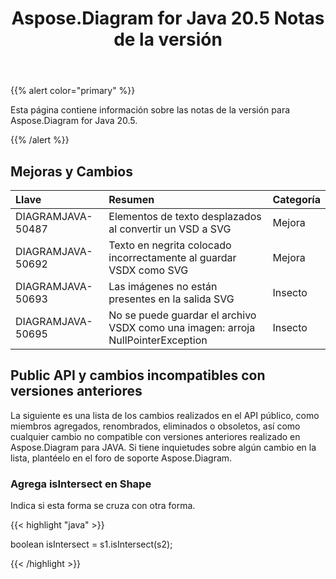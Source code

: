﻿---
title: Aspose.Diagram for Java 20.5 Notas de la versión
type: docs
weight: 30
url: /es/java/aspose-diagram-for-java-20-5-release-notes/
---
{{% alert color="primary" %}} 

Esta página contiene información sobre las notas de la versión para Aspose.Diagram for Java 20.5.

{{% /alert %}} 
## **Mejoras y Cambios**

|**Llave**|**Resumen**|**Categoría**|
|:- |:- |:- |
|DIAGRAMJAVA-50487|Elementos de texto desplazados al convertir un VSD a SVG|Mejora|
|DIAGRAMJAVA-50692|Texto en negrita colocado incorrectamente al guardar VSDX como SVG|Mejora|
|DIAGRAMJAVA-50693|Las imágenes no están presentes en la salida SVG|Insecto|
|DIAGRAMJAVA-50695|No se puede guardar el archivo VSDX como una imagen: arroja NullPointerException|Insecto|
## **Public API y cambios incompatibles con versiones anteriores**
La siguiente es una lista de los cambios realizados en el API público, como miembros agregados, renombrados, eliminados o obsoletos, así como cualquier cambio no compatible con versiones anteriores realizado en Aspose.Diagram para JAVA. Si tiene inquietudes sobre algún cambio en la lista, plantéelo en el foro de soporte Aspose.Diagram.
### **Agrega isIntersect en Shape**
Indica si esta forma se cruza con otra forma.

{{< highlight "java" >}}

 boolean isIntersect = s1.isIntersect(s2);

{{< /highlight >}}
